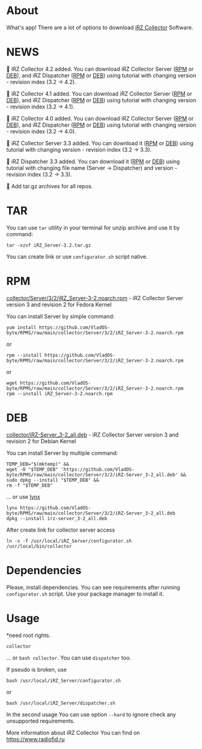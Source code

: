 # About

What's app! There are a lot of options to download [iRZ Collector](https://www.radiofid.ru/programmnoe-obespechenie/irz-collector/) Software.

# NEWS

📣 iRZ Collector 4.2 added. You can download iRZ Collector Server ([RPM](collector/Server/4/2/iRZ_Server-4-2.noarch.rpm) or [DEB](collector/Server/4/2/iRZ-Server_4-2_all.deb)), and iRZ Dispatcher ([RPM](collector/Dispatcher/4/2/iRZ_Dispatcher-4-2.noarch.rpm) or [DEB](collector/Dispatcher/4/2/iRZ-Dispatcher_4-2_all.deb)) using tutorial with changing version - revision index (3.2 -> 4.2).

📣 iRZ Collector 4.1 added. You can download iRZ Collector Server ([RPM](collector/Server/4/1/iRZ_Server-4-1.noarch.rpm) or [DEB](collector/Server/4/1/iRZ-Server_4-1_all.deb)), and iRZ Dispatcher ([RPM](collector/Dispatcher/4/1/iRZ_Dispatcher-4-1.noarch.rpm) or [DEB](collector/Dispatcher/4/1/iRZ-Dispatcher_4-1_all.deb)) using tutorial with changing version - revision index (3.2 -> 4.1).

📣 iRZ Collector 4.0 added. You can download iRZ Collector Server ([RPM](collector/Server/4/0/iRZ_Server-4-0.noarch.rpm) or [DEB](collector/Server/4/0/iRZ-Server_4-0_all.deb)), and iRZ Dispatcher ([RPM](collector/Dispatcher/4/0/iRZ_Dispatcher-4-0.noarch.rpm) or [DEB](collector/Dispatcher/4/0/iRZ-Dispatcher_4-0_all.deb)) using tutorial with changing version - revision index (3.2 -> 4.0).

📣 iRZ Collector Server 3.3 added. You can download it ([RPM](collector/Server/3/3/iRZ_Server-3-3.noarch.rpm) or [DEB](collector/Server/3/3/iRZ-Server_3-3_all.deb)) using tutorial with changing version - revision index (3.2 -> 3.3).

📣 iRZ Dispatcher 3.3 added. You can download it ([RPM](collector/Dispatcher/3/3/iRZ_Dispatcher-3-3.noarch.rpm) or [DEB](collector/Dispatcher/3/3/iRZ-Dispatcher_3-3_all.deb)) using tutorial with changing file name (Server -> Dispatcher) and version - revision index (3.2 -> 3.3).

📣 Add tar.gz archives for all repos.

# TAR

You can use <code>tar</code> utility in your terminal for unzip archive and use it by command:

~~~
tar -xzvf iRZ_Server-3.2.tar.gz
~~~

You can create link or use <code>configurator.sh</code> script native.

# RPM

[collector/Server/3/2/iRZ_Server-3-2.noarch.rpm](collector/Server/3/2/iRZ_Server-3-2.noarch.rpm) - iRZ Collector Server version 3 and revision 2 for Fedora Kernel

You can install Server by simple command:

~~~
yum install https://github.com/VladOS-byte/RPMS/raw/main/collector/Server/3/2/iRZ_Server-3-2.noarch.rpm
~~~

or

~~~
rpm --install https://github.com/VladOS-byte/RPMS/raw/main/collector/Server/3/2/iRZ_Server-3-2.noarch.rpm
~~~

or

~~~
wget https://github.com/VladOS-byte/RPMS/raw/main/collector/Server/3/2/iRZ_Server-3-2.noarch.rpm
rpm --install iRZ_Server-3-2.noarch.rpm
~~~

# DEB

[collector/iRZ-Server_3-2_all.deb](collector/Server/3/2/iRZ-Server_3-2_all.deb) - iRZ Collector Server version 3 and revision 2 for Debian Kernel

You can install Server by multiple command:

~~~
TEMP_DEB="$(mktemp)" &&
wget -O "$TEMP_DEB" 'https://github.com/VladOS-byte/RPMS/raw/main/collector/Server/3/2/iRZ-Server_3-2_all.deb' &&
sudo dpkg --install "$TEMP_DEB" &&
rm -f "$TEMP_DEB"
~~~

... or use [lynx](https://linux.die.net/man/1/lynx)
~~~
lynx https://github.com/VladOS-byte/RPMS/raw/main/collector/Server/3/2/iRZ-Server_3-2_all.deb
dpkg --install irz-server_3-2_all.deb
~~~

After create link for collector server access
~~~
ln -s -f /usr/local/iRZ_Server/configurator.sh /usr/local/bin/collector
~~~

# Dependencies
Please, install dependencies.
You can see requirements after running <code>configurator.sh</code> script.
Use your package manager to install it.

# Usage
*need root rights.

~~~
collector
~~~ 

... or <code>bash collector</code>. You can use <code>dispatcher</code> too.

If pseudo is broken, use
~~~
bash /usr/local/iRZ_Server/configurator.sh
~~~
or
~~~
bash /usr/local/iRZ_Server/dispatcher.sh
~~~

In the second usage You can use option <code>--hard</code> to ignore check any unsupported requirements.

More information about iRZ Collector You can find on https://www.radiofid.ru

